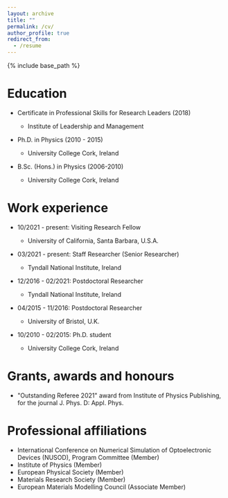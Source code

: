 ```yaml
---
layout: archive
title: ""
permalink: /cv/
author_profile: true
redirect_from:
  - /resume
---
```


{% include base_path %}

Education
======
* Certificate in Professional Skills for Research Leaders (2018)
  * Institute of Leadership and Management

* Ph.D. in Physics (2010 - 2015)
  * University College Cork, Ireland
  
* B.Sc. (Hons.) in Physics (2006-2010)
  * University College Cork, Ireland


Work experience
======
* 10/2021 - present: Visiting Research Fellow
  * University of California, Santa Barbara, U.S.A.

* 03/2021 - present: Staff Researcher (Senior Researcher)
  * Tyndall National Institute, Ireland

* 12/2016 - 02/2021: Postdoctoral Researcher
  * Tyndall National Institute, Ireland

* 04/2015 - 11/2016: Postdoctoral Researcher
  * University of Bristol, U.K.

* 10/2010 - 02/2015: Ph.D. student
  * University College Cork, Ireland
  
Grants, awards and honours
======
* "Outstanding Referee 2021" award from Institute of Physics Publishing, for the journal J. Phys. D: Appl. Phys.
  
Professional affiliations
======
* International Conference on Numerical Simulation of Optoelectronic Devices (NUSOD), Program Committee (Member)
* Institute of Physics (Member)
* European Physical Society (Member)
* Materials Research Society (Member)
* European Materials Modelling Council (Associate Member) 
